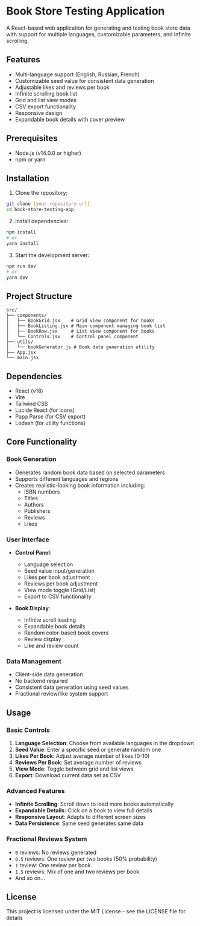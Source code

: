 # Book Store Testing Application

A React-based web application for generating and testing book store data with support for multiple languages, customizable parameters, and infinite scrolling.

## Features

- Multi-language support (English, Russian, French)
- Customizable seed value for consistent data generation
- Adjustable likes and reviews per book
- Infinite scrolling book list
- Grid and list view modes
- CSV export functionality
- Responsive design
- Expandable book details with cover preview

## Prerequisites

- Node.js (v14.0.0 or higher)
- npm or yarn

## Installation

1. Clone the repository:

```bash
git clone [your-repository-url]
cd book-store-testing-app
```

2. Install dependencies:

```bash
npm install
# or
yarn install
```

3. Start the development server:

```bash
npm run dev
# or
yarn dev
```

## Project Structure

```
src/
├── components/
│   ├── BookGrid.jsx    # Grid view component for books
│   ├── BookListing.jsx # Main component managing book list
│   ├── BookRow.jsx     # List view component for books
│   └── Controls.jsx    # Control panel component
├── utils/
│   └── bookGenerator.js # Book data generation utility
├── App.jsx
└── main.jsx
```

## Dependencies

- React (v18)
- Vite
- Tailwind CSS
- Lucide React (for icons)
- Papa Parse (for CSV export)
- Lodash (for utility functions)

## Core Functionality

### Book Generation

- Generates random book data based on selected parameters
- Supports different languages and regions
- Creates realistic-looking book information including:
  - ISBN numbers
  - Titles
  - Authors
  - Publishers
  - Reviews
  - Likes

### User Interface

- **Control Panel**:

  - Language selection
  - Seed value input/generation
  - Likes per book adjustment
  - Reviews per book adjustment
  - View mode toggle (Grid/List)
  - Export to CSV functionality

- **Book Display**:
  - Infinite scroll loading
  - Expandable book details
  - Random color-based book covers
  - Review display
  - Like and review count

### Data Management

- Client-side data generation
- No backend required
- Consistent data generation using seed values
- Fractional review/like system support

## Usage

### Basic Controls

1. **Language Selection**: Choose from available languages in the dropdown
2. **Seed Value**: Enter a specific seed or generate random one
3. **Likes Per Book**: Adjust average number of likes (0-10)
4. **Reviews Per Book**: Set average number of reviews
5. **View Mode**: Toggle between grid and list views
6. **Export**: Download current data set as CSV

### Advanced Features

- **Infinite Scrolling**: Scroll down to load more books automatically
- **Expandable Details**: Click on a book to view full details
- **Responsive Layout**: Adapts to different screen sizes
- **Data Persistence**: Same seed generates same data

### Fractional Reviews System

- `0` reviews: No reviews generated
- `0.5` reviews: One review per two books (50% probability)
- `1` review: One review per book
- `1.5` reviews: Mix of one and two reviews per book
- And so on...



## License

This project is licensed under the MIT License - see the LICENSE file for details
